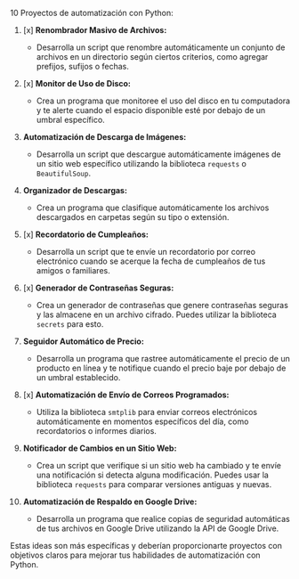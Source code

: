 10 Proyectos de automatización con Python:

1. [x] **Renombrador Masivo de Archivos:**

   - Desarrolla un script que renombre automáticamente un conjunto de archivos en un directorio según ciertos criterios, como agregar prefijos, sufijos o fechas.

2. [x] **Monitor de Uso de Disco:**

   - Crea un programa que monitoree el uso del disco en tu computadora y te alerte cuando el espacio disponible esté por debajo de un umbral específico.

3. **Automatización de Descarga de Imágenes:**

   - Desarrolla un script que descargue automáticamente imágenes de un sitio web específico utilizando la biblioteca `requests` o `BeautifulSoup`.

4. **Organizador de Descargas:**

   - Crea un programa que clasifique automáticamente los archivos descargados en carpetas según su tipo o extensión.

5. [x] **Recordatorio de Cumpleaños:**

   - Desarrolla un script que te envíe un recordatorio por correo electrónico cuando se acerque la fecha de cumpleaños de tus amigos o familiares.

6. [x] **Generador de Contraseñas Seguras:**

   - Crea un generador de contraseñas que genere contraseñas seguras y las almacene en un archivo cifrado. Puedes utilizar la biblioteca `secrets` para esto.

7. **Seguidor Automático de Precio:**

   - Desarrolla un programa que rastree automáticamente el precio de un producto en línea y te notifique cuando el precio baje por debajo de un umbral establecido.

8. [x] **Automatización de Envío de Correos Programados:**

   - Utiliza la biblioteca `smtplib` para enviar correos electrónicos automáticamente en momentos específicos del día, como recordatorios o informes diarios.

9. **Notificador de Cambios en un Sitio Web:**

   - Crea un script que verifique si un sitio web ha cambiado y te envíe una notificación si detecta alguna modificación. Puedes usar la biblioteca `requests` para comparar versiones antiguas y nuevas.

10. **Automatización de Respaldo en Google Drive:**
    - Desarrolla un programa que realice copias de seguridad automáticas de tus archivos en Google Drive utilizando la API de Google Drive.

Estas ideas son más específicas y deberían proporcionarte proyectos con objetivos claros para mejorar tus habilidades de automatización con Python.
